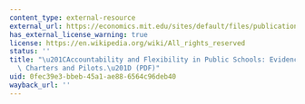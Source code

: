 ```yaml
---
content_type: external-resource
external_url: https://economics.mit.edu/sites/default/files/publications/The%20Quarterly%20Journal%20of%20Economics-2011-Abdulkadir.pdf
has_external_license_warning: true
license: https://en.wikipedia.org/wiki/All_rights_reserved
status: ''
title: "\u201CAccountability and Flexibility in Public Schools: Evidence from Boston's\
  \ Charters and Pilots.\u201D (PDF)"
uid: 0fec39e3-bbeb-45a1-ae88-6564c96deb40
wayback_url: ''
---
```

